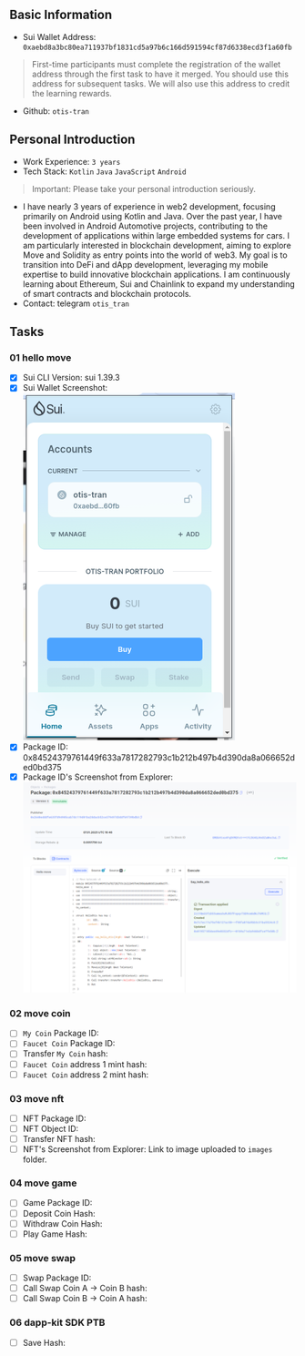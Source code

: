 ## Basic Information
- Sui Wallet Address: `0xaebd8a3bc80ea711937bf1831cd5a97b6c166d591594cf87d6338ecd3f1a60fb`
> First-time participants must complete the registration of the wallet address through the first task to have it merged. You should use this address for subsequent tasks. We will also use this address to credit the learning rewards.
- Github: `otis-tran`

## Personal Introduction
- Work Experience: `3 years`
- Tech Stack: `Kotlin` `Java` `JavaScript` `Android`
> Important: Please take your personal introduction seriously.
- I have nearly 3 years of experience in web2 development, focusing primarily on Android using Kotlin and Java. Over the past year, I have been involved in Android Automotive projects, contributing to the development of applications within large embedded systems for cars. I am particularly interested in blockchain development, aiming to explore Move and Solidity as entry points into the world of web3. My goal is to transition into DeFi and dApp development, leveraging my mobile expertise to build innovative blockchain applications. I am continuously learning about Ethereum, Sui and Chainlink to expand my understanding of smart contracts and blockchain protocols.
- Contact: telegram `otis_tran`

## Tasks

### 01 hello move
- [x] Sui CLI Version: sui 1.39.3
- [x] Sui Wallet Screenshot: <br> ![](images/sui_wallet.png)
- [x] Package ID: 0x84524379761449f633a7817282793c1b212b497b4d390da8a066652ded0bd375
- [x] Package ID's Screenshot from Explorer: <br> ![](images/package_id_explorer.png)

### 02 move coin
- [ ] `My Coin` Package ID:
- [ ] `Faucet Coin` Package ID:
- [ ] Transfer `My Coin` hash:
- [ ] `Faucet Coin` address 1 mint hash:
- [ ] `Faucet Coin` address 2 mint hash:

### 03 move nft
- [ ] NFT Package ID:
- [ ] NFT Object ID:
- [ ] Transfer NFT hash:
- [ ] NFT's Screenshot from Explorer: Link to image uploaded to `images` folder.

### 04 move game
- [ ] Game Package ID:
- [ ] Deposit Coin Hash:
- [ ] Withdraw Coin Hash:
- [ ] Play Game Hash:

### 05 move swap
- [ ] Swap Package ID:
- [ ] Call Swap Coin A -> Coin B hash:
- [ ] Call Swap Coin B -> Coin A hash:

### 06 dapp-kit SDK PTB
- [ ] Save Hash:
